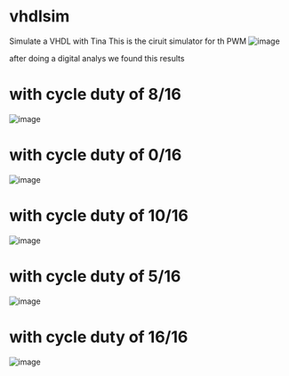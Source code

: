 # vhdlsim
Simulate a VHDL with Tina
This is the ciruit simulator for th PWM 
![image](https://user-images.githubusercontent.com/16467005/110179918-2aa20a00-7e09-11eb-96a6-9f0df7184a0d.png)

after doing a digital analys we found this results

# with cycle duty of 8/16
![image](https://user-images.githubusercontent.com/16467005/110180169-96847280-7e09-11eb-92e6-a83e8b8ab077.png)


# with cycle duty of 0/16
![image](https://user-images.githubusercontent.com/16467005/110180277-c6337a80-7e09-11eb-8d3b-fc9c86b7cfb7.png)


# with cycle duty of 10/16
![image](https://user-images.githubusercontent.com/16467005/110180293-d3506980-7e09-11eb-9207-8f190754831e.png)



# with cycle duty of 5/16
![image](https://user-images.githubusercontent.com/16467005/110180335-e105ef00-7e09-11eb-8ad4-7e8ae83a8fbb.png)


# with cycle duty of 16/16
![image](https://user-images.githubusercontent.com/16467005/110180383-f7ac4600-7e09-11eb-9883-420af010eb0b.png)
